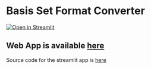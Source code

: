 # Basis Set Format Converter
[![Open in Streamlit](https://static.streamlit.io/badges/streamlit_badge_black_white.svg)](https://share.streamlit.io/jkanner/streamlit-audio/main/app.py)
## Web App is available [here]()


Source code for the streamlit app is [here]()

